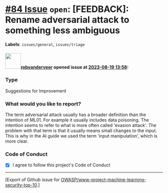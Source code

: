 # [\#84 Issue](https://github.com/OWASP/www-project-machine-learning-security-top-10/issues/84) `open`: [FEEDBACK]: Rename adversarial attack to something less ambiguous
**Labels**: `issues/general`, `issues/triage`


#### <img src="https://avatars.githubusercontent.com/u/796794?v=4" width="50">[robvanderveer](https://github.com/robvanderveer) opened issue at [2023-08-19 13:58](https://github.com/OWASP/www-project-machine-learning-security-top-10/issues/84):

### Type

Suggestions for Improvement

### What would you like to report?

The term adversarial attack usually has a broader definition than the intention of ML01. For example it usually includes data poisoning. 
The intention seems to refer to what is more often called 'evasion attack'. The problem with that term is that it usually means small changes to the input. This is why in the AI guide we used the term 'input manipulation', which is more clear.


### Code of Conduct

- [X] I agree to follow this project's Code of Conduct




-------------------------------------------------------------------------------



[Export of Github issue for [OWASP/www-project-machine-learning-security-top-10](https://github.com/OWASP/www-project-machine-learning-security-top-10).]
